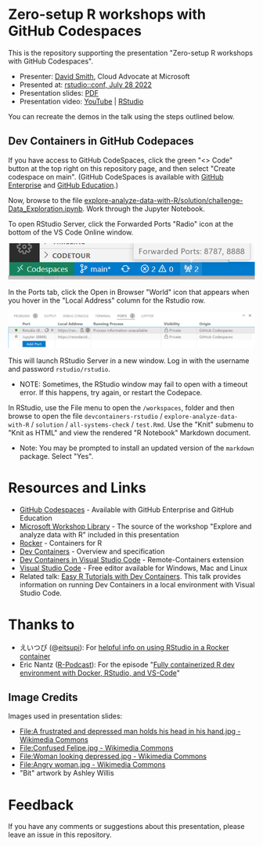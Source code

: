 # Zero-setup R workshops with GitHub Codespaces

This is the repository supporting the presentation "Zero-setup R workshops with GitHub Codespaces".

* Presenter: [David Smith](https://www.linkedin.com/in/dmsmith/), Cloud Advocate at Microsoft
* Presented at: [rstudio::conf, July 28 2022](https://rstudioconf2022.sched.com/event/11iag/zero-setup-r-workshops-with-github-codespaces) 
* Presentation slides: [PDF](ZeroSetupWorkshopsRStudioConf2022.pdf)
* Presentation video: [YouTube](https://www.youtube.com/watch?v=2uXLikk30Ew) | [RStudio](https://www.rstudio.com/conference/2022/talks/zero-setup-r-workshops-github/)

You can recreate the demos in the talk using the steps outlined below.

## Dev Containers in GitHub Codepaces

If you have access to GitHub CodeSpaces, click the green "<> Code" button at the top right on this repository page, and then select "Create codespace on main". (GitHub CodeSpaces is available with [GitHub Enterprise](https://github.com/enterprise) and [GitHub Education](https://education.github.com/).)

Now, browse to the file [explore-analyze-data-with-R/solution/challenge-Data_Exploration.ipynb](explore-analyze-data-with-R/solution/challenge-Data_Exploration.ipynb). Work through the Jupyter Notebook.

To open RStudio Server, click the Forwarded Ports "Radio" icon at the bottom of the VS Code Online window.

![Forwarded Ports](img/forwarded_ports.png)

In the Ports tab, click the Open in Browser "World" icon that appears when you hover in the "Local Address" column for the Rstudio row.

![Ports](img/ports.png)

This will launch RStudio Server in a new window. Log in with the username and password `rstudio/rstudio`. 

* NOTE: Sometimes, the RStudio window may fail to open with a timeout error. If this happens, try again, or restart the Codepace.

In RStudio, use the File menu to open the `/workspaces`, folder and then browse to open the file `devcontainers-rstudio` / `explore-analyze-data-with-R` / `solution` /  `all-systems-check` / `test.Rmd`. Use the "Knit" submenu to "Knit as HTML" and view the rendered "R Notebook" Markdown document.

* Note: You may be prompted to install an updated version of the `markdown` package. Select "Yes".

# Resources and Links

* [GitHub Codespaces](https://github.com/features/codespaces) - Available with GitHub Enterprise and GitHub Education
* [Microsoft Workshop Library](https://github.com/microsoft/workshop-library) - The source of the workshop "Explore and analyze data with R" included in this presentation
* [Rocker](https://www.rocker-project.org/) - Containers for R 
* [Dev Containers](https://containers.dev/) - Overview and specification
* [Dev Containers in Visual Studio Code](https://marketplace.visualstudio.com/items?itemName=ms-vscode-remote.remote-containers) - Remote-Containers extension 
* [Visual Studio Code](https://code.visualstudio.com/) - Free editor available for Windows, Mac and Linux
* Related talk: [Easy R Tutorials with Dev Containers](https://github.com/revodavid/devcontainers-r). This talk provides information on running Dev Containers in a local environment with Visual Studio Code.
# Thanks to

* えいつぴ (@[eitsupi](https://twitter.com/eitsupi)): For [helpful info on using RStudio in a Rocker container](https://www.rocker-project.org/images/versioned/rstudio)
* Eric Nantz ([R-Podcast](https://r-podcast.org/)): For the episode "[Fully containerized R dev environment with Docker, RStudio, and VS-Code](https://www.youtube.com/watch?v=4wRiPG9LM3o)"

## Image Credits

Images used in presentation slides:
* [File:A frustrated and depressed man holds his head in his hand.jpg - Wikimedia Commons](https://commons.wikimedia.org/wiki/File:A_frustrated_and_depressed_man_holds_his_head_in_his_hand.jpg)
* [File:Confused Felipe.jpg - Wikimedia Commons](https://commons.wikimedia.org/wiki/File:Confused_Felipe.jpg)
* [File:Woman looking depressed.jpg - Wikimedia Commons](https://commons.wikimedia.org/wiki/File:Woman_looking_depressed.jpg)
* [File:Angry woman.jpg - Wikimedia Commons](https://commons.wikimedia.org/wiki/File:Angry_woman.jpg)
* "Bit" artwork by Ashley Willis

# Feedback

If you have any comments or suggestions about this presentation, please leave an issue in this repository.